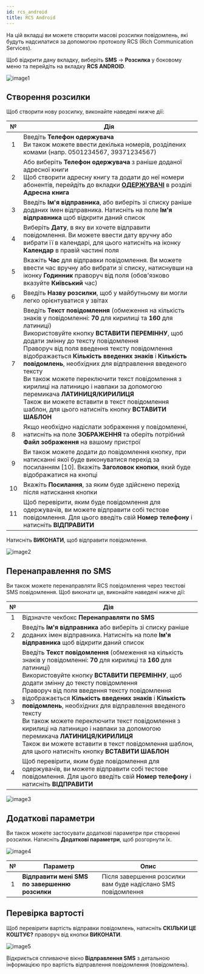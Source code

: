 ```yaml
---
id: rcs_android
title: RCS Android
---
```


На цій вкладці ви можете створити масові розсилки повідомлень, які будуть надсилатися за допомогою протоколу RCS (Rich Communication Services).

Щоб відкрити дану вкладку, виберіть **SMS** → **Розсилка** у боковому меню та перейдіть на вкладку **RCS ANDROID**.

![image1](/img/uk/client_send_sms_rcs_android/image1.png)

## Створення розсилки

Щоб створити нову розсилку, виконайте наведені нижче дії:

|  №  | Дія |
| :-: | --- |
| 1 | Введіть **Телефон одержувача** <br/> Ви також можете ввести декілька номерів, розділених комами (напр. 0501234567, 39371234567) |
| 2 | Або виберіть **Телефон одержувача** з раніше доданої адресної книги <br/> Щоб створити адресну книгу та додати до неї номери абонентів, перейдіть до вкладки [**ОДЕРЖУВАЧІ**](../address_book/recipients.md) в розділі **Адресна книга** |
| 3 | Введіть **Ім'я відправника**, або виберіть зі списку раніше доданих імен відправника. Натисніть на поле **Ім'я відправника** щоб відкрити даний список |
| 4 | Виберіть **Дату**, в яку ви хочете відправити повідомлення. Ви можете ввести дату вручну або вибрати її в календарі, для цього натисніть на іконку **Календар** в правій частині поля |
| 5 | Вкажіть **Час** для відправки повідомлення. Ви можете ввести час вручну або вибрати зі списку, натиснувши на іконку **Годинник** праворуч від поля (обов'язково вказуйте **Київський** час) |
| 6 | Введіть **Назву розсилки**, щоб у майбутньому ви могли легко орієнтуватися у звітах |
| 7 | Введіть **Текст повідомлення** (обмеження на кількість знаків у повідомленні: **70** для кирилиці та **160** для латиниці) <br/> Використовуйте кнопку **ВСТАВИТИ ПЕРЕМІННУ**, щоб додати змінну до тексту повідомлення <br/> Праворуч від поля введення тексту повідомлення відображається **Кількість введених знаків** і **Кількість повідомлень**, необхідних для відправлення введеного тексту <br/> Ви також можете переключити текст повідомлення з кирилиці на латиницю і навпаки за допомогою перемикача **ЛАТИНИЦЯ/КИРИЛИЦЯ** <br/> Також ви можете вставити в текст повідомлення шаблон, для цього натисніть кнопку **ВСТАВИТИ ШАБЛОН** |
| 8 | Якщо необхідно надіслати зображення у повідомленні, натисніть на поле **ЗОБРАЖЕННЯ** та оберіть потрібний **Файл зображення** на вашому пристрої |
| 9 | Ви також можете додати до повідомлення кнопку, при натисканні якої буде виконуватися перехід за посиланням [10]. Вкажіть **Заголовок кнопки**, який буде відображатися на кнопці |
| 10 | Вкажіть **Посилання**, за яким буде здійснено перехід після натискання кнопки |
| 11 | Щоб перевірити, яким буде повідомлення для одержувачів, ви можете відправити собі тестове повідомлення. Для цього введіть свій **Номер телефону** і натисніть **ВІДПРАВИТИ** |

Натисніть **ВИКОНАТИ**, щоб відправити повідомлення.

![image2](/img/uk/client_send_sms_rcs_android/image2.png)

## Перенаправлення по SMS

Ви також можете перенаправляти RCS повідомлення через текстові SMS повідомлення. Щоб виконати це, виконайте наведені нижче дії:

|  №  | Дія |
| :-: | --- |
| 1 | Відзначте чекбокс **Перенаправляти по SMS** |
| 2 | Введіть **Ім'я відправника** або виберіть зі списку раніше доданих імен відправника. Натисніть на поле **Ім'я відправника** щоб відкрити даний список |
| 3 | Введіть **Текст повідомлення** (обмеження на кількість знаків у повідомленні: **70** для кирилиці та **160** для латиниці) <br/> Використовуйте кнопку **ВСТАВИТИ ПЕРЕМІННУ**, щоб додати змінну до тексту повідомлення <br/> Праворуч від поля введення тексту повідомлення відображається **Кількість введених знаків** і **Кількість повідомлень**, необхідних для відправлення введеного тексту <br/> Ви також можете переключити текст повідомлення з кирилиці на латиницю і навпаки за допомогою перемикача **ЛАТИНИЦЯ/КИРИЛИЦЯ** <br/> Також ви можете вставити в текст повідомлення шаблон, для цього натисніть кнопку **ВСТАВИТИ ШАБЛОН** |
| 4 | Щоб перевірити, яким буде повідомлення для одержувачів, ви можете відправити собі тестове повідомлення. Для цього введіть свій **Номер телефону** і натисніть **ВІДПРАВИТИ** |

![image3](/img/uk/client_send_sms_rcs_android/image3.png)

## Додаткові параметри

Ви також можете застосувати додаткові параметри при створенні розсилки. Натисніть **Додаткові параметри**, щоб розгорнути їх.

![image4](/img/uk/client_send_sms_rcs_android/image4.png)

|  №  | Параметр | Опис |
| :-: | -------- | ---- |
| 1 | **Відправити мені SMS по завершенню розсилки** | Після завершення розсилки вам буде надіслано SMS повідомлення |

## Перевірка вартості

Щоб перевірити вартість відправки повідомлень, натисніть **СКІЛЬКИ ЦЕ КОШТУЄ?** праворуч від кнопки **ВИКОНАТИ**.

![image5](/img/uk/client_send_sms_rcs_android/image5.png)

Відкриється спливаюче вікно **Відправлення SMS** з детальною інформацією про вартість відправлення повідомлення (повідомлень).
